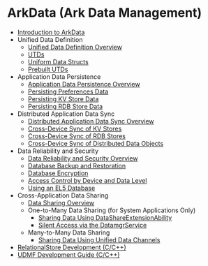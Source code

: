 # ArkData (Ark Data Management)

- [Introduction to ArkData](data-mgmt-overview.md)
- Unified Data Definition
  - [Unified Data Definition Overview](unified-data-definition-overview.md)
  - [UTDs](uniform-data-type-descriptors.md)
  - [Uniform Data Structs](uniform-data-structure.md)
  - [Prebuilt UTDs](uniform-data-type-list.md)
- Application Data Persistence
  - [Application Data Persistence Overview](app-data-persistence-overview.md)
  - [Persisting Preferences Data](data-persistence-by-preferences.md)
  - [Persisting KV Store Data](data-persistence-by-kv-store.md)
  - [Persisting RDB Store Data](data-persistence-by-rdb-store.md)
- Distributed Application Data Sync
  - [Distributed Application Data Sync Overview](sync-app-data-across-devices-overview.md)
  - [Cross-Device Sync of KV Stores](data-sync-of-kv-store.md)
  - [Cross-Device Sync of RDB Stores](data-sync-of-rdb-store.md)
  - [Cross-Device Sync of Distributed Data Objects](data-sync-of-distributed-data-object.md)
- Data Reliability and Security
  - [Data Reliability and Security Overview](data-reliability-security-overview.md)
  - [Database Backup and Restoration](data-backup-and-restore.md)
  - [Database Encryption](data-encryption.md)
  - [Access Control by Device and Data Level](access-control-by-device-and-data-level.md)
  - [Using an EL5 Database](encrypted_estore_guidelines.md)
- Cross-Application Data Sharing
  - [Data Sharing Overview](data-share-overview.md)
  <!--Del-->
  - One-to-Many Data Sharing (for System Applications Only)
    - [Sharing Data Using DataShareExtensionAbility](share-data-by-datashareextensionability.md)
    - [Silent Access via the DatamgrService](share-data-by-silent-access.md)
  <!--DelEnd-->
  - Many-to-Many Data Sharing
    - [Sharing Data Using Unified Data Channels](unified-data-channels.md)
- [RelationalStore Development (C/C++)](native-relational-store-guidelines.md)
- [UDMF Development Guide (C/C++)](native-unified-data-management-framework-guidelines.md)
